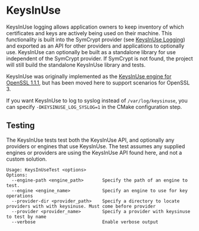 # KeysInUse
KeysInUse logging allows application owners to keep inventory of which certificates and keys are actively being used on their machine.
This functionality is built into the SymCrypt provider (see [KeysInUse Logging](../SymCryptProvider/README.md#keysinuse-logging)) and
exported as an API for other providers and applications to optionally use. KeysInUse can optionally be  built as a standalone library
for use independent of the SymCrypt provider. If SymCrypt is not found, the project will still build the standalone KeysInUse library
and tests.

KeysInUse was originally implemented as the [KeysInUse engine for OpenSSL 1.1.1](https://github.com/microsoft/KeysInUse-OpenSSL), but
has been moved here to support scenarios for OpenSSL 3.

If you want KeysInUse to log to syslog instead of `/var/log/keysinuse`, you can specify `-DKEYSINUSE_LOG_SYSLOG=1` in the CMake
configuration step.

## Testing
The KeysInUse tests test both the KeysInUse API, and optionally any providers or engines that use KeysInUse. The test assumes any
supplied engines or providers are using the KeysInUse API found here, and not a custom solution.
```
Usage: KeysInUseTest <options>
Options:
  --engine-path <engine_path>       Specify the path of an engine to test.
  --engine <engine_name>            Specify an engine to use for key operations
  --provider-dir <provider_path>    Specify a directory to locate providers with with keysinuse. Must come before provider
  --provider <provider_name>        Specify a provider with keysinuse to test by name
  --verbose                         Enable verbose output
```